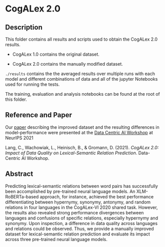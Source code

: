 # CogALex 2.0

## Description

This folder contains all results and scripts used to obtain the CogALex 2.0 results.

* CogALex 1.0 contains the original dataset.

* CogALex 2.0 contains the manually modified dataset.

`./results` contains the the averaged results over multiple runs with each model and different combinations of data and all of the jupyter Notebooks used for running the tests. 

The training, evaluation and analysis notebooks can be found at the root of this folder.

## Reference and Paper
Our [paper](https://datacentricai.org/papers/164_CameraReady_CogALex_2_0.pdf) describing the improved dataset and the resulting differences in model-performance were presented at the [Data Centric AI Workshop](https://datacentricai.org) at NeurIPS 2021 

Lang, C., Wachowiak, L., Heinisch, B., & Gromann, D. (2021). *CogALex 2.0: Impact of Data Quality on Lexical-Semantic Relation Prediction*. Data-Centric AI Workshop. 

## Abstract

Predicting lexical-semantic relations between word pairs has successfully been accomplished by pre-trained neural language models. An XLM-RoBERTa-based approach, for instance, achieved the best performance differentiating between hypernymy, synonymy, antonymy, and random relations in four languages in the CogALex-VI 2020 shared task. However, the results also revealed strong performance divergences between languages and confusions of specific relations, especially hypernymy and synonymy. Upon inspection, a difference in data quality across languages and relations could be observed. Thus, we provide a manually improved dataset for lexical-semantic relation prediction and evaluate its impact across three pre-trained neural language models.
